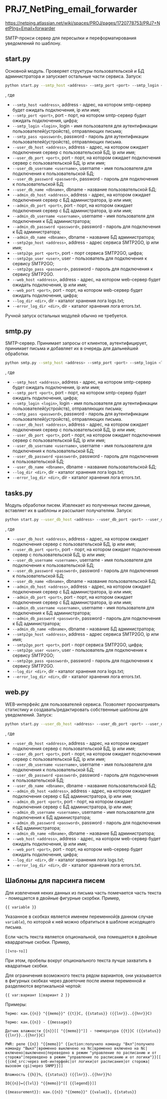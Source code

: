 # PRJ7_NetPing_email_forwarder
https://netping.atlassian.net/wiki/spaces/PROJ/pages/1720778753/PRJ7+NetPIng+Email+forwarder

SMTP-прокси сервер для пересылки и переформатирования уведомлений по шаблону.

## start.py
Основной модуль. Проверяет структуры пользовательской и БД администратора и запускает остальные части сервиса.
Запуск:
```bash
python start.py --smtp_host <address> --smtp_port <port> --smtp_login <login> --smtp_pass <password> --user_db_host <address> --user_db_port <port> --user_db_username <username> --user_db_password <password> --user_db_name <dbname> --admin_db_host <address> --admin_db_port <port> --admin_db_username <username> --admin_db_password <password> --admin_db_name <dbname> --smtp2go_host <address> --smtp2go_port <port> --smtp2go_user <user> --smtp2go_pass <password> --web_host <address> --web_port <port> --log_dir <dir> --error_log_dir <dir>
```
, где

- ```--smtp_host <address>```, address - адрес, на котором smtp-сервер будет ожидать подключения, ip или имя;
- ```--smtp_port <port>```, port - порт, на котором smtp-сервер будет ожидать подключения, цифра;
- ```--smtp_login <login>```, login - имя пользователя для аутентификации пользователей(устройств), отправляющих письма;
- ```--smtp_pass <password>```, password - пароль для аутентификации пользователей(устройств), отправляющих письма.
- ```--user_db_host <address>```, address - адрес, на котором ожидает подключения сервер с пользовательской БД, ip или имя;
- ```--user_db_port <port>```, port - порт, на котором ожидает подключения сервер с пользовательской БД, ip или имя;
- ```--user_db_username <username>```, username - имя пользователя для подключения к пользовательской БД;
- ```--user_db_password <password>```, password - пароль для подключения к пользовательской БД;
- ```--user_db_name <dbname>```, dbname - название пользовательской БД;
- ```--admin_db_host <address>```, address - адрес, на котором ожидает подключения сервер с БД администратора, ip или имя;
- ```--admin_db_port <port>```, port - порт, на котором ожидает подключения сервер с БД администратора, ip или имя;
- ```--admin_db_username <username>```, username - имя пользователя для подключения к БД администратора;
- ```--admin_db_password <password>```, password - пароль для подключения к БД администратора;
- ```--admin_db_name <dbname>```, dbname - название БД администратора;
- ```--smtp2go_host <address>```, address - адрес сервиса SMTP2GO, ip или имя;
- ```--smtp2go_port <port>```, port - порт сервиса SMTP2GO, цифра;
- ```--smtp2go_user <user>```, user - пользователь для подключения к сервису SMTP2GO;
- ```--smtp2go_pass <password>```, password - пароль для подключения к сервису SMTP2GO.
- ```--web_host <address>```, address - адрес, на котором web-сервер будет ожидать подключения, ip или имя;
- ```--web_port <port>```, port - порт, на котором web-сервер будет ожидать подключения, цифра;
- ```--log_dir <dir>```, dir - каталог хранения лога logs.txt;
- ```--error_log_dir <dir>```, dir - каталог хранения лога errors.txt.

Ручной запуск остальных модулей обычно не требуется.

## smtp.py
SMTP-сервер. Принимает запросы от клиентов, аутентифицирует, принимает письма и добавляет их в очередь для дальнейшей обработки.
```bash
python smtp.py --smtp_host <address> --smtp_port <port> --smtp_login <login> --smtp_pass <password> --user_db_host <address> --user_db_port <port> --user_db_username <username> --user_db_password <password> --user_db_name <dbname> --log_dir <dir> --error_log_dir <dir>
```
, где

- ```--smtp_host <address>```, address - адрес, на котором smtp-сервер будет ожидать подключения, ip или имя;
- ```--smtp_port <port>```, port - порт, на котором smtp-сервер будет ожидать подключения, цифра;
- ```--smtp_login <login>```, login - имя пользователя для аутентификации пользователей(устройств), отправляющих письма;
- ```--smtp_pass <password>```, password - пароль для аутентификации пользователей(устройств), отправляющих письма.
- ```--user_db_host <address>```, address - адрес, на котором ожидает подключения сервер с пользовательской БД, ip или имя;
- ```--user_db_port <port>```, port - порт, на котором ожидает подключения сервер с пользовательской БД, ip или имя;
- ```--user_db_username <username>```, username - имя пользователя для подключения к пользовательской БД;
- ```--user_db_password <password>```, password - пароль для подключения к пользовательской БД;
- ```--user_db_name <dbname>```, dbname - название пользовательской БД;
- ```--log_dir <dir>```, dir - каталог хранения лога logs.txt;
- ```--error_log_dir <dir>```, dir - каталог хранения лога errors.txt.

## tasks.py
Модуль обработки писем. Извлекает из полученных писем данные, вставляет их в шаблоны и рассылает получателям.
Запуск:
```bash
python start.py --user_db_host <address> --user_db_port <port> --user_db_username <username> --user_db_password <password> --user_db_name <dbname> --admin_db_host <address> --admin_db_port <port> --admin_db_username <username> --admin_db_password <password> --admin_db_name <dbname> --smtp2go_host <address> --smtp2go_port <port> --smtp2go_user <user> --smtp2go_pass <password> --log_dir <dir> --error_log_dir <dir>
```
, где

-  ```--user_db_host <address>```, address - адрес, на котором ожидает подключения сервер с пользовательской БД, ip или имя;
-  ```--user_db_port <port>```, port - порт, на котором ожидает подключения сервер с пользовательской БД, ip или имя;
-  ```--user_db_username <username>```, username - имя пользователя для подключения к пользовательской БД;
-  ```--user_db_password <password>```, password - пароль для подключения к пользовательской БД;
-  ```--user_db_name <dbname>```, dbname - название пользовательской БД;
-  ```--admin_db_host <address>```, address - адрес, на котором ожидает подключения сервер с БД администратора, ip или имя;
-  ```--admin_db_port <port>```, port - порт, на котором ожидает подключения сервер с БД администратора, ip или имя;
-  ```--admin_db_username <username>```, username - имя пользователя для подключения к БД администратора;
-  ```--admin_db_password <password>```, password - пароль для подключения к БД администратора;
-  ```--admin_db_name <dbname>```, dbname - название БД администратора;
-  ```--smtp2go_host <address>```, address - адрес сервиса SMTP2GO, ip или имя;
-  ```--smtp2go_port <port>```, port - порт сервиса SMTP2GO, цифра;
-  ```--smtp2go_user <user>```, user - пользователь для подключения к сервису SMTP2GO;
-  ```--smtp2go_pass <password>```, password - пароль для подключения к сервису SMTP2GO.
-  ```--log_dir <dir>```, dir - каталог хранения лога logs.txt;
-  ```--error_log_dir <dir>```, dir - каталог хранения лога errors.txt.

## web.py
WEB-интерфейс для пользователей сервиса. Позволяет просматривать статистику и создавать/редактировать собственные шаблоны для уведомлений.
Запуск:
```bash
python start.py --user_db_host <address> --user_db_port <port> --user_db_username <username> --user_db_password <password> --user_db_name <dbname> --admin_db_host <address> --admin_db_port <port> --admin_db_username <username> --admin_db_password <password> --admin_db_name <dbname> --web_host <address> --web_port <port> --log_dir <dir> --error_log_dir <dir>
```
, где

- ```--user_db_host <address>```, address - адрес, на котором ожидает подключения сервер с пользовательской БД, ip или имя;
- ```--user_db_port <port>```, port - порт, на котором ожидает подключения сервер с пользовательской БД, ip или имя;
- ```--user_db_username <username>```, username - имя пользователя для подключения к пользовательской БД;
- ```--user_db_password <password>```, password - пароль для подключения к пользовательской БД;
- ```--user_db_name <dbname>```, dbname - название пользовательской БД;
- ```--admin_db_host <address>```, address - адрес, на котором ожидает подключения сервер с БД администратора, ip или имя;
- ```--admin_db_port <port>```, port - порт, на котором ожидает подключения сервер с БД администратора, ip или имя;
- ```--admin_db_username <username>```, username - имя пользователя для подключения к БД администратора;
- ```--admin_db_password <password>```, password - пароль для подключения к БД администратора;
- ```--admin_db_name <dbname>```, dbname - название БД администратора;
- ```--web_host <address>```, address - адрес, на котором web-сервер будет ожидать подключения, ip или имя;
- ```--web_port <port>```, port - порт, на котором web-сервер будет ожидать подключения, цифра;
- ```--log_dir <dir>```, dir - каталог хранения лога logs.txt;
- ```--error_log_dir <dir>```, dir - каталог хранения лога errors.txt.

## Шаблоны для парсинга писем
Для извлечения неких данных из письма часть помечается часть текста - помещается в двойные фигурные скорбки. Пример,
```
{{ variable }}
```
Указанное в скобках является именем переменной(в данном случае ```variable```), по которой к ней можно обратиться в шаблоне исходящего письма.

Если часть текста является опциональной, она помещается в двойные квардратные скобки. Пример,
```
[[что-то]]
```
При этом, пробелы вокруг опционального текста лучше захватить в квадратные скобки.

Для ограничения возможного текста рядом вариантов, они указывается в фигурных скобках через двоеточие после имени переменной и разделяются вертикальной чертой:
```
{{ var:вариант 1|вариант 2 }}
```

Примеры:
```
Термо: кан.{{n}} "{{memo}}" {{t}}C, {{status}} ({{lnr}}..{{hnr}}C)

Термо: кан.{{n}} - {{message}}

Датчик влажности {{n}}[[ "{{memo}}"]] - температура {{t}}C ({{status}} {{lnr}}..{{hnr}}C)

PWR: реле {{n}} "{{memo}}" {{action:получило команду "Вкл"|получило команду "Выкл"|временно выключено на Nс|временно включено на Nс|включено|выключено|переведено в режим "управление по расписанию и от сторожа"|переведено в режим "управление по расписанию и от логики"}}[[ {{cmd_src:через веб-интерфейс|от логики|от расписания|от сторожа|вызовом cgi|через SNMP}}]]

Влажность {{h}}%, {{status}} ({{lnr}}..{{hnr}}%)

IO{{n}}={{lvl}} "{{memo}}"[[ {{legend}}]]

{{measurement}}: кан.{{n}} "{{memo}}" {{value}}, {{status}}
```
